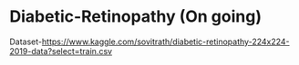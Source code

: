 # Diabetic-Retinopathy (On going)

Dataset-https://www.kaggle.com/sovitrath/diabetic-retinopathy-224x224-2019-data?select=train.csv
